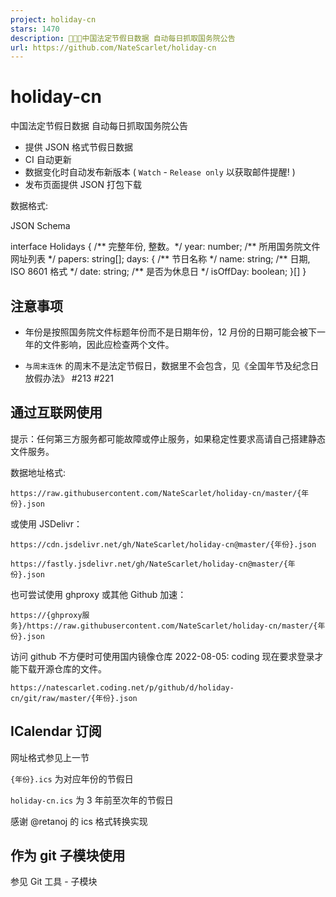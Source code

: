 ```yaml
---
project: holiday-cn
stars: 1470
description: 📅🇨🇳中国法定节假日数据 自动每日抓取国务院公告
url: https://github.com/NateScarlet/holiday-cn
---
```


holiday-cn
==========

中国法定节假日数据 自动每日抓取国务院公告

-   提供 JSON 格式节假日数据
-   CI 自动更新
-   数据变化时自动发布新版本 ( `Watch` - `Release only` 以获取邮件提醒! )
-   发布页面提供 JSON 打包下载

数据格式:

JSON Schema

interface Holidays {
  /\*\* 完整年份, 整数。\*/
  year: number;
  /\*\* 所用国务院文件网址列表 \*/
  papers: string\[\];
  days: {
    /\*\* 节日名称 \*/
    name: string;
    /\*\* 日期, ISO 8601 格式 \*/
    date: string;
    /\*\* 是否为休息日 \*/
    isOffDay: boolean;
  }\[\]
}

注意事项
----

-   年份是按照国务院文件标题年份而不是日期年份，12 月份的日期可能会被下一年的文件影响，因此应检查两个文件。
    
-   `与周末连休` 的周末不是法定节假日，数据里不会包含，见《全国年节及纪念日放假办法》 #213 #221
    

通过互联网使用
-------

提示：任何第三方服务都可能故障或停止服务，如果稳定性要求高请自己搭建静态文件服务。

数据地址格式:

`https://raw.githubusercontent.com/NateScarlet/holiday-cn/master/{年份}.json`

或使用 JSDelivr：

`https://cdn.jsdelivr.net/gh/NateScarlet/holiday-cn@master/{年份}.json`

`https://fastly.jsdelivr.net/gh/NateScarlet/holiday-cn@master/{年份}.json`

也可尝试使用 ghproxy 或其他 Github 加速：

`https://{ghproxy服务}/https://raw.githubusercontent.com/NateScarlet/holiday-cn/master/{年份}.json`

访问 github 不方便时可使用国内镜像仓库 2022-08-05: coding 现在要求登录才能下载开源仓库的文件。

`https://natescarlet.coding.net/p/github/d/holiday-cn/git/raw/master/{年份}.json`

ICalendar 订阅
------------

网址格式参见上一节

`{年份}.ics` 为对应年份的节假日

`holiday-cn.ics` 为 3 年前至次年的节假日

感谢 @retanoj 的 ics 格式转换实现

作为 git 子模块使用
------------

参见 Git 工具 - 子模块
